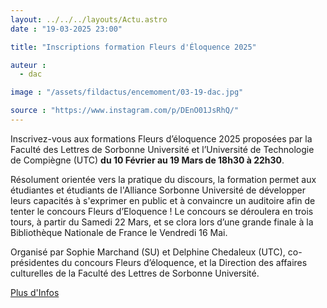 ```yaml
---
layout: ../../../layouts/Actu.astro
date : "19-03-2025 23:00"

title: "Inscriptions formation Fleurs d'Éloquence 2025"

auteur :
  - dac

image : "/assets/fildactus/encemoment/03-19-dac.jpg"

source : "https://www.instagram.com/p/DEnO01JsRhQ/"
---
```


Inscrivez-vous aux formations Fleurs d’éloquence 2025 proposées par la Faculté des Lettres de Sorbonne Université et l’Université de Technologie de Compiègne (UTC) __du 10 Février au 19 Mars de 18h30 à 22h30__.

Résolument orientée vers la pratique du discours, la formation permet aux étudiantes et étudiants de l'Alliance Sorbonne Université de développer leurs capacités à s'exprimer en public et à convaincre un auditoire afin de tenter le concours Fleurs d’Eloquence ! Le concours se déroulera en trois tours, à partir du Samedi 22 Mars, et se clora lors d’une grande finale à la Bibliothèque Nationale de France le Vendredi 16 Mai.

Organisé par Sophie Marchand (SU) et Delphine Chedaleux (UTC), co-présidentes du concours Fleurs d’éloquence, et la Direction des affaires culturelles de la Faculté des Lettres de Sorbonne Université.  

[Plus d'Infos](https://lettres.sorbonne-universite.fr/evenements/inscriptions-formation-fleurs-deloquence-2025)